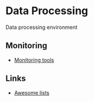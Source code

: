 # Data Processing

Data processing environment

## Monitoring

- [Monitoring tools](monitoring/monitoring-tools.md)

## Links

- [Awesome lists](awesome-lists.md)

